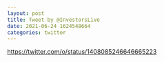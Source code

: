 ```yaml
--- 
layout: post 
title: Tweet by @InvestorsLive 
date: 2021-06-24 1624548664 
categories: twitter 
--- 
```

https://twitter.com/o/status/1408085246646665223